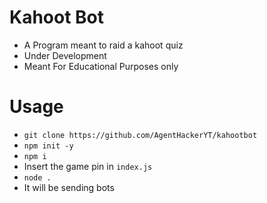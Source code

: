 # Kahoot Bot 
- A Program meant to raid a kahoot quiz
- Under Development
- Meant For Educational Purposes only
# Usage
- `git clone https://github.com/AgentHackerYT/kahootbot`
- `npm init -y`
- `npm i`
- Insert the game pin in `index.js`
- `node .`
- It will be sending bots
